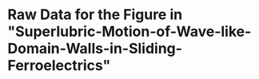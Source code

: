 # Raw Data for the Figure in "Superlubric-Motion-of-Wave-like-Domain-Walls-in-Sliding-Ferroelectrics"
